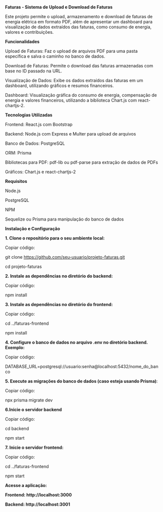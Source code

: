 **Faturas - Sistema de Upload e Download de Faturas**


Este projeto permite o upload, armazenamento e download de faturas de energia elétrica em formato PDF, além de apresentar um dashboard para visualização de dados extraídos das faturas, como consumo de energia, valores e contribuições.

**Funcionalidades**

Upload de Faturas: Faz o upload de arquivos PDF para uma pasta específica e salva o caminho no banco de dados.

Download de Faturas: Permite o download das faturas armazenadas com base no ID passado na URL.

Visualização de Dados: Exibe os dados extraídos das faturas em um dashboard, utilizando gráficos e resumos financeiros.

Dashboard: Visualização gráfica do consumo de energia, compensação de energia e valores financeiros, utilizando a biblioteca Chart.js com react-chartjs-2.

**Tecnologias Utilizadas**

Frontend: React.js com Bootstrap

Backend: Node.js com Express e Multer para upload de arquivos

Banco de Dados: PostgreSQL

ORM: Prisma

Bibliotecas para PDF: pdf-lib ou pdf-parse para extração de dados de PDFs

Gráficos: Chart.js e react-chartjs-2

**Requisitos**

Node.js

PostgreSQL

NPM

Sequelize ou Prisma para manipulação do banco de dados


**Instalação e Configuração**

**1. Clone o repositório para o seu ambiente local:**

Copiar código:

git clone https://github.com/seu-usuario/projeto-faturas.git

cd projeto-faturas


**2. Instale as dependências no diretório do backend:**

Copiar código:

npm install

**3. Instale as dependências no diretório do frontend:**

Copiar código:

cd ../faturas-frontend

npm install

**4. Configure o banco de dados no arquivo .env no diretório backend. Exemplo:**

Copiar código:

DATABASE_URL=postgresql://usuario:senha@localhost:5432/nome_do_banco

**5. Execute as migrações do banco de dados (caso esteja usando Prisma)**:

Copiar código:

npx prisma migrate dev

**6.Inicie o servidor backend**

Copiar código:

cd backend

npm start

**7. Inicie o servidor frontend:**

Copiar código:

cd ../faturas-frontend

npm start


**Acesse a aplicação:**

**Frontend: http://localhost:3000**

**Backend: http://localhost:3001**


